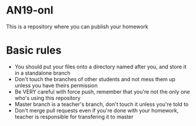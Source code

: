 # AN19-onl
This is a repository where you can publish your homework
# Basic rules
- You should put your files onto a directory named after you, and store it in a standalone branch
- Don't touch the branches of other students and not mess them up unless you have theirs permission
- Be VERY careful with force push, remember that you're not the only one who's using this repository
- Master branch is a teacher's branch, don't touch it unless you're told to
- Don't merge pull requests even if you're done with your homework, teacher is responsible for transfering it to master

